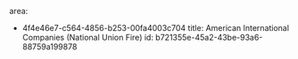 area:
  - 4f4e46e7-c564-4856-b253-00fa4003c704
title: American International Companies (National Union Fire)
id: b721355e-45a2-43be-93a6-88759a199878
